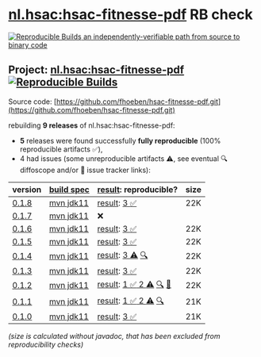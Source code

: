 [nl.hsac:hsac-fitnesse-pdf](https://central.sonatype.com/artifact/nl.hsac/hsac-fitnesse-pdf/versions) RB check
=======

[![Reproducible Builds](https://reproducible-builds.org/images/logos/rb.svg) an independently-verifiable path from source to binary code](https://reproducible-builds.org/)

## Project: [nl.hsac:hsac-fitnesse-pdf](https://central.sonatype.com/artifact/nl.hsac/hsac-fitnesse-pdf/versions) [![Reproducible Builds](https://img.shields.io/endpoint?url=https://raw.githubusercontent.com/jvm-repo-rebuild/reproducible-central/master/content/nl/hsac/hsac-fitnesse-pdf/badge.json)](https://github.com/jvm-repo-rebuild/reproducible-central/blob/master/content/nl/hsac/hsac-fitnesse-pdf/README.md)

Source code: [https://github.com/fhoeben/hsac-fitnesse-pdf.git](https://github.com/fhoeben/hsac-fitnesse-pdf.git)

rebuilding **9 releases** of nl.hsac:hsac-fitnesse-pdf:
- **5** releases were found successfully **fully reproducible** (100% reproducible artifacts :white_check_mark:),
- 4 had issues (some unreproducible artifacts :warning:, see eventual :mag: diffoscope and/or :memo: issue tracker links):

| version | [build spec](/BUILDSPEC.md) | [result](https://reproducible-builds.org/docs/jvm/): reproducible? | size |
| -- | --------- | ------ | -- |
| [0.1.8](https://central.sonatype.com/artifact/nl.hsac/hsac-fitnesse-pdf/0.1.8/pom) | [mvn jdk11](hsac-fitnesse-pdf-0.1.8.buildspec) | [result](hsac-fitnesse-pdf-0.1.8.buildinfo): [3 :white_check_mark: ](hsac-fitnesse-pdf-0.1.8.buildcompare) | 22K |
| [0.1.7](https://central.sonatype.com/artifact/nl.hsac/hsac-fitnesse-pdf/0.1.7/pom) | [mvn jdk11](hsac-fitnesse-pdf-0.1.7.buildspec) | :x: | |
| [0.1.6](https://central.sonatype.com/artifact/nl.hsac/hsac-fitnesse-pdf/0.1.6/pom) | [mvn jdk11](hsac-fitnesse-pdf-0.1.6.buildspec) | [result](hsac-fitnesse-pdf-0.1.6.buildinfo): [3 :white_check_mark: ](hsac-fitnesse-pdf-0.1.6.buildcompare) | 22K |
| [0.1.5](https://central.sonatype.com/artifact/nl.hsac/hsac-fitnesse-pdf/0.1.5/pom) | [mvn jdk11](hsac-fitnesse-pdf-0.1.5.buildspec) | [result](hsac-fitnesse-pdf-0.1.5.buildinfo): [3 :white_check_mark: ](hsac-fitnesse-pdf-0.1.5.buildcompare) | 22K |
| [0.1.4](https://central.sonatype.com/artifact/nl.hsac/hsac-fitnesse-pdf/0.1.4/pom) | [mvn jdk11](hsac-fitnesse-pdf-0.1.4.buildspec) | [result](hsac-fitnesse-pdf-0.1.4.buildinfo): [ 3 :warning:](hsac-fitnesse-pdf-0.1.4.buildcompare) [:mag:](hsac-fitnesse-pdf-0.1.4.diffoscope) | 22K |
| [0.1.3](https://central.sonatype.com/artifact/nl.hsac/hsac-fitnesse-pdf/0.1.3/pom) | [mvn jdk11](hsac-fitnesse-pdf-0.1.3.buildspec) | [result](hsac-fitnesse-pdf-0.1.3.buildinfo): [3 :white_check_mark: ](hsac-fitnesse-pdf-0.1.3.buildcompare) | 22K |
| [0.1.2](https://central.sonatype.com/artifact/nl.hsac/hsac-fitnesse-pdf/0.1.2/pom) | [mvn jdk11](hsac-fitnesse-pdf-0.1.2.buildspec) | [result](hsac-fitnesse-pdf-0.1.2.buildinfo): [1 :white_check_mark:  2 :warning:](hsac-fitnesse-pdf-0.1.2.buildcompare) [:mag:](hsac-fitnesse-pdf-0.1.2.diffoscope) [:memo:](https://github.com/fhoeben/hsac-fitnesse-pdf/pull/9) | 22K |
| [0.1.1](https://central.sonatype.com/artifact/nl.hsac/hsac-fitnesse-pdf/0.1.1/pom) | [mvn jdk11](hsac-fitnesse-pdf-0.1.1.buildspec) | [result](hsac-fitnesse-pdf-0.1.1.buildinfo): [1 :white_check_mark:  2 :warning:](hsac-fitnesse-pdf-0.1.1.buildcompare) [:mag:](hsac-fitnesse-pdf-0.1.1.diffoscope) | 21K |
| [0.1.0](https://central.sonatype.com/artifact/nl.hsac/hsac-fitnesse-pdf/0.1.0/pom) | [mvn jdk11](hsac-fitnesse-pdf-0.1.0.buildspec) | [result](hsac-fitnesse-pdf-0.1.0.buildinfo): [3 :white_check_mark: ](hsac-fitnesse-pdf-0.1.0.buildcompare) | 21K |

<i>(size is calculated without javadoc, that has been excluded from reproducibility checks)</i>
